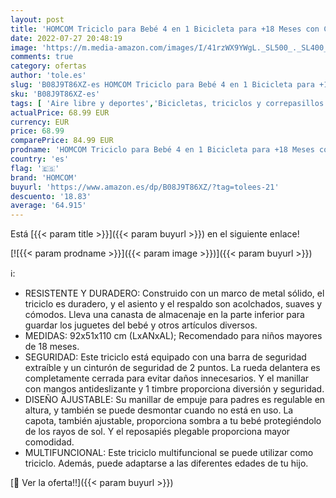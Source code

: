 ```yaml
---
layout: post
title: 'HOMCOM Triciclo para Bebé 4 en 1 Bicicleta para +18 Meses con Capota Manija de Empuje Ajustable Barra Extraíble Reposapiés Plegable Canasta de Almacenaje 92x51x110 cm Rojo'
date: 2022-07-27 20:48:19
image: 'https://m.media-amazon.com/images/I/41rzWX9YWgL._SL500_._SL400_.jpg'
comments: true
category: ofertas
author: 'tole.es'
slug: 'B08J9T86XZ-es HOMCOM Triciclo para Bebé 4 en 1 Bicicleta para +18 Meses...'
sku: 'B08J9T86XZ-es'
tags: [ 'Aire libre y deportes','Bicicletas, triciclos y correpasillos','Juguetes','Juguetes y juegos','Triciclos','bicicleta','homcom','🇪🇸', ]
actualPrice: 68.99 EUR
currency: EUR
price: 68.99
comparePrice: 84.99 EUR
prodname: 'HOMCOM Triciclo para Bebé 4 en 1 Bicicleta para +18 Meses con Capota Manija de Empuje Ajustable Barra Extraíble Reposapiés Plegable Canasta de Almacenaje 92x51x110 cm Rojo'
country: 'es'
flag: '🇪🇸'
brand: 'HOMCOM'
buyurl: 'https://www.amazon.es/dp/B08J9T86XZ/?tag=tolees-21'
descuento: '18.83'
average: '64.915'
---
```


Está [{{< param title >}}]({{< param buyurl >}}) en el siguiente enlace!

[![{{< param prodname >}}]({{< param image >}})]({{< param buyurl >}})

ℹ️:

- RESISTENTE Y DURADERO: Construido con un marco de metal sólido, el triciclo es duradero, y el asiento y el respaldo son acolchados, suaves y cómodos. Lleva una canasta de almacenaje en la parte inferior para guardar los juguetes del bebé y otros artículos diversos.
- MEDIDAS: 92x51x110 cm (LxANxAL); Recomendado para niños mayores de 18 meses.
- SEGURIDAD: Este triciclo está equipado con una barra de seguridad extraíble y un cinturón de seguridad de 2 puntos. La rueda delantera es completamente cerrada para evitar daños innecesarios. Y el manillar con mangos antideslizante y 1 timbre proporciona diversión y seguridad.
- DISEÑO AJUSTABLE: Su manillar de empuje para padres es regulable en altura, y también se puede desmontar cuando no está en uso. La capota, también ajustable, proporciona sombra a tu bebé protegiéndolo de los rayos de sol. Y el reposapiés plegable proporciona mayor comodidad.
- MULTIFUNCIONAL: Este triciclo multifuncional se puede utilizar como triciclo. Además, puede adaptarse a las diferentes edades de tu hijo.

[🛒 Ver la oferta!!]({{< param buyurl >}})
